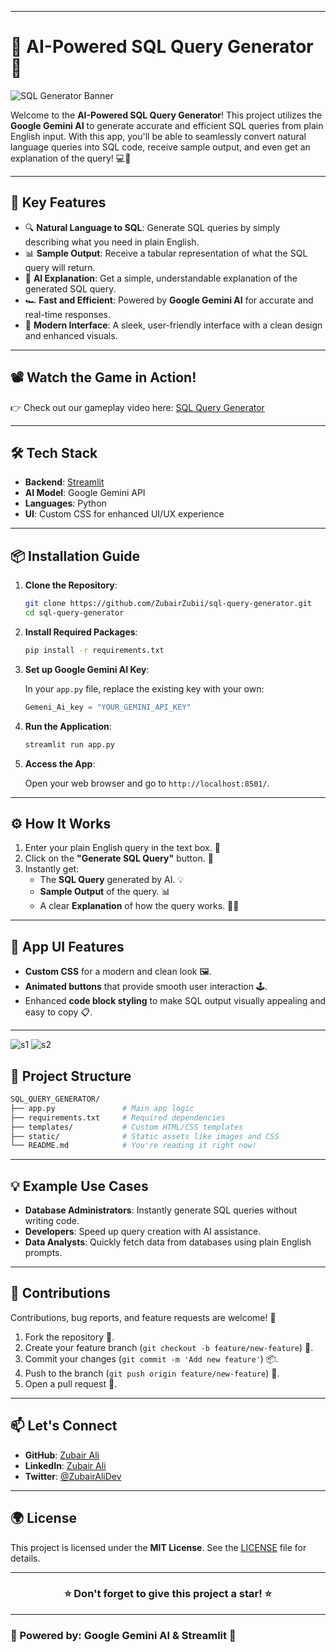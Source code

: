 
---

# 🚀 **AI-Powered SQL Query Generator** 🤖

![SQL Generator Banner](https://github.com/user-attachments/assets/98402b92-277b-4796-a599-30ac6bfca6d3)


Welcome to the **AI-Powered SQL Query Generator**! This project utilizes the **Google Gemini AI** to generate accurate and efficient SQL queries from plain English input. With this app, you'll be able to seamlessly convert natural language queries into SQL code, receive sample output, and even get an explanation of the query! 💻🧠

---

## 🌟 **Key Features**

- 🔍 **Natural Language to SQL**: Generate SQL queries by simply describing what you need in plain English.
- 📊 **Sample Output**: Receive a tabular representation of what the SQL query will return.
- 🧠 **AI Explanation**: Get a simple, understandable explanation of the generated SQL query.
- 🏎️ **Fast and Efficient**: Powered by **Google Gemini AI** for accurate and real-time responses.
- 🎨 **Modern Interface**: A sleek, user-friendly interface with a clean design and enhanced visuals.

---

## 📽️ Watch the Game in Action!

👉 Check out our gameplay video here: [SQL Query Generator](https://www.loom.com/share/06f0fdf913b048f2859b459a35d0e411?sid=5afa2638-014b-455a-a1e0-aea94a342433)

---

## 🛠️ **Tech Stack**

- **Backend**: [Streamlit](https://streamlit.io/)
- **AI Model**: Google Gemini API
- **Languages**: Python
- **UI**: Custom CSS for enhanced UI/UX experience

---

## 📦 **Installation Guide**

1. **Clone the Repository**:

   ```bash
   git clone https://github.com/ZubairZubii/sql-query-generator.git
   cd sql-query-generator
   ```

2. **Install Required Packages**:

   ```bash
   pip install -r requirements.txt
   ```

3. **Set up Google Gemini AI Key**:

   In your `app.py` file, replace the existing key with your own:

   ```python
   Gemeni_Ai_key = "YOUR_GEMINI_API_KEY"
   ```

4. **Run the Application**:

   ```bash
   streamlit run app.py
   ```

5. **Access the App**:

   Open your web browser and go to `http://localhost:8501/`.

---

## ⚙️ **How It Works**

1. Enter your plain English query in the text box. 📝
2. Click on the **"Generate SQL Query"** button. 🔄
3. Instantly get:
   - The **SQL Query** generated by AI. 💡
   - **Sample Output** of the query. 📊
   - A clear **Explanation** of how the query works. 🧑‍🏫

---

## 🎨 **App UI Features**

- **Custom CSS** for a modern and clean look 🖼️.
- **Animated buttons** that provide smooth user interaction 🕹️.
- Enhanced **code block styling** to make SQL output visually appealing and easy to copy 📋.

---

![s1](https://github.com/user-attachments/assets/b0cfa6ec-0c17-41b8-82c1-4532589f61a1) ![s2](https://github.com/user-attachments/assets/1a445fcc-8716-42dc-8ea0-c174ed212d9f)



## 📂 **Project Structure**

```bash
SQL_QUERY_GENERATOR/
├── app.py               # Main app logic
├── requirements.txt     # Required dependencies
├── templates/           # Custom HTML/CSS templates
├── static/              # Static assets like images and CSS
└── README.md            # You're reading it right now!
```

---

## 💡 **Example Use Cases**

- **Database Administrators**: Instantly generate SQL queries without writing code.
- **Developers**: Speed up query creation with AI assistance.
- **Data Analysts**: Quickly fetch data from databases using plain English prompts.

---

## 🤝 **Contributions**

Contributions, bug reports, and feature requests are welcome! 🎉

1. Fork the repository 🍴.
2. Create your feature branch (`git checkout -b feature/new-feature`) 🌿.
3. Commit your changes (`git commit -m 'Add new feature'`) 📦.
4. Push to the branch (`git push origin feature/new-feature`) 🚀.
5. Open a pull request 🔄.

---

## 📫 **Let's Connect**

- **GitHub**: [Zubair Ali](https://github.com/ZubairZubii)
- **LinkedIn**: [Zubair Ali](https://www.linkedin.com/in/zubair-ali/)
- **Twitter**: [@ZubairAliDev](https://twitter.com/ZubairAliDev)

---

## 🌍 **License**

This project is licensed under the **MIT License**. See the [LICENSE](LICENSE) file for details.

---

<div align="center">
  <h3>⭐ Don't forget to give this project a star! ⭐</h3>
</div>

---

### 🚀 Powered by: Google Gemini AI & Streamlit 🚀

